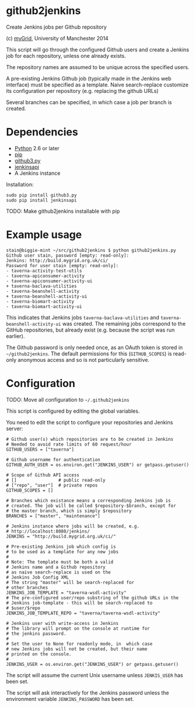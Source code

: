 github2jenkins
==============

Create Jenkins jobs per Github repository

(c) [myGrid](http://www.mygrid.org.uk/), University of Manchester 2014


This script will go through the configured Github users and create a 
Jenkins job for each repository, unless one already exists.

The repository names are assumed to be unique across the specified users.

A pre-existing Jenkins Github job (typically made in the Jenkins web
interface) must be specified as a template. Naive search-replace
customize its configuration per repository (e.g. replacing the github URLs)

Several branches can be specified, in which case a job per branch is
created.

# Dependencies

 * [Python](http://www.python.org/) 2.6 or later
 * [pip](http://www.pip-installer.org/)
 * [github3.py](https://pypi.python.org/pypi/github3.py/0.1)
 * [jenkinsapi](https://github3py.readthedocs.org/)
 * A Jenkins instance
 
Installation:

    sudo pip install github3.py
    sudo pip install jenkinsapi

TODO: Make github2jenkins installable with pip

# Example usage

    stain@biggie-mint ~/src/github2jenkins $ python github2jenkins.py
    Github user stain, password [empty: read-only]: 
    Jenkins: http://build.mygrid.org.uk/ci/
    Password for user stain [empty: read-only]: 
    - taverna-activity-test-utils
    - taverna-apiconsumer-activity
    - taverna-apiconsumer-activity-ui
    + taverna-baclava-utilities
    - taverna-beanshell-activity
    + taverna-beanshell-activity-ui
    - taverna-biomart-activity
    - taverna-biomart-activity-ui

This indicates that Jenkins jobs `taverna-baclava-utilities` and 
`taverna-beanshell-activity-ui` was created. The remaining jobs
correspond to the GitHub repositories, but already exist (e.g.
because the script was run earlier).

The Github password is only needed once, as an OAuth token
is stored in `~/github2jenkins`. The default permissions for
this (`GITHUB_SCOPES`) is read-only anonymous access and
so is not particularly sensitive.


# Configuration

TODO: Move all configuration to `~/.github2jenkins`

This script is configured by editing the global variables.

You need to edit the script to configure your repositories
and Jenkins server:

    # Github user(s) which repositories are to be created in Jenkins
    # Needed to avoid rate limits of 60 request/hour
    GITHUB_USERS = ["taverna"]
 
    # Github username for authentication
    GITHUB_AUTH_USER = os.environ.get("JENKINS_USER") or getpass.getuser()
 
    # Scope of Github API access
    # []                # public read-only
    # ["repo", "user"]  # private repos
    GITHUB_SCOPES = []
 
    # Branches which existance means a corresponding Jenkins job is
    # created. The job will be called $repository-$branch, except for 
    # the master branch, which is simply $repository
    BRANCHES = ["master", "maintenance"]
 
    # Jenkins instance where jobs will be created, e.g.
    # http://localhost:8080/jenkins/
    JENKINS = "http://build.mygrid.org.uk/ci/"
 
    # Pre-existing Jenkins job which config is
    # to be used as a template for any new jobs
    # 
    # Note: The template must be both a valid 
    # Jenkins name and a Github repository
    # as naive search-replace is used on the
    # Jenkins Job Config XML
    # The string "master" will be search-replaced for
    # other branches
    JENKINS_JOB_TEMPLATE = "taverna-wsdl-activity"
    # The pre-configured user/repo substring of the github URLs in the
    # Jenkins job-template - this will be search-replaced to
    # $user/$repo
    JENKINS_JOB_TEMPLATE_REPO = "taverna/taverna-wsdl-activity"
 
    # Jenkins user with write-access in Jenkins
    # The library will prompt on the console at runtime for
    # the jenkins password.
    #
    # Set the user to None for readonly mode, in  which case
    # new Jenkins jobs will not be created, but their name
    # printed on the console.
    # 
    JENKINS_USER = os.environ.get("JENKINS_USER") or getpass.getuser()



The script will assume the current Unix username unless `JENKIS_USER`
has been set.

The script will ask interactively for the Jenkins password unless
the environment variable `JENKINS_PASSWORD` has been set.

